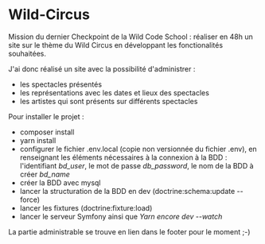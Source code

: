 # Wild-Circus

Mission du dernier Checkpoint de la Wild Code School : réaliser en 48h un site sur le thème du Wild Circus en développant les fonctionalités souhaitées.

J'ai donc réalisé un site avec la possibilité d'administrer : 
- les spectacles présentés
- les représentations avec les dates et lieux des spectacles
- les artistes qui sont présents sur différents spectacles


Pour installer le projet : 
  - composer install
  - yarn install 
  - configurer le fichier .env.local (copie non versionnée du fichier .env), en renseignant les éléments nécessaires à la connexion à la BDD : l'identifiant *bd_user*, le mot de passe *db_password*, le nom de la BDD à créer *bd_name*
  - créer la BDD avec mysql
  - lancer la structuration de la BDD en dev (doctrine:schema:update --force)
  - lancer les fixtures (doctrine:fixture:load)
  - lancer le serveur Symfony ainsi que *Yarn encore dev --watch*
  
La partie administrable se trouve en lien dans le footer pour le moment ;-)

